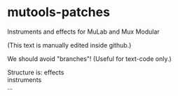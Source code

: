 # mutools-patches
Instruments and effects for MuLab and Mux Modular

(This text is manually edited inside github.)

We should avoid "branches"! (Useful for text-code only.)

Structure is:
  effects\
  instruments\
  ...
  
